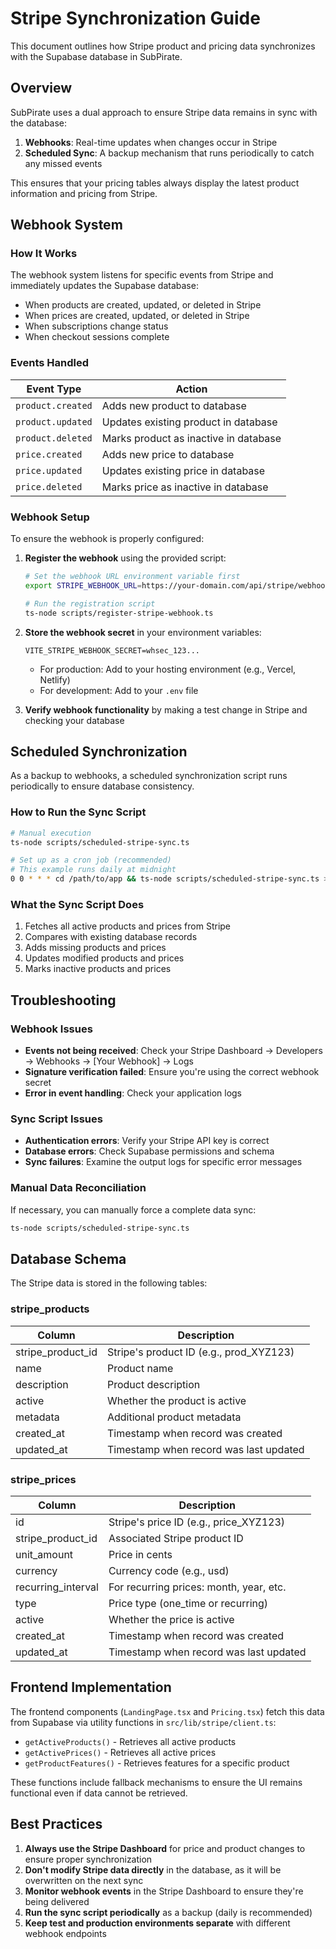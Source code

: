 # Stripe Synchronization Guide

This document outlines how Stripe product and pricing data synchronizes with the Supabase database in SubPirate.

## Overview

SubPirate uses a dual approach to ensure Stripe data remains in sync with the database:

1. **Webhooks**: Real-time updates when changes occur in Stripe
2. **Scheduled Sync**: A backup mechanism that runs periodically to catch any missed events

This ensures that your pricing tables always display the latest product information and pricing from Stripe.

## Webhook System

### How It Works

The webhook system listens for specific events from Stripe and immediately updates the Supabase database:

- When products are created, updated, or deleted in Stripe
- When prices are created, updated, or deleted in Stripe
- When subscriptions change status
- When checkout sessions complete

### Events Handled

| Event Type | Action |
|------------|--------|
| `product.created` | Adds new product to database |
| `product.updated` | Updates existing product in database |
| `product.deleted` | Marks product as inactive in database |
| `price.created` | Adds new price to database |
| `price.updated` | Updates existing price in database |
| `price.deleted` | Marks price as inactive in database |

### Webhook Setup

To ensure the webhook is properly configured:

1. **Register the webhook** using the provided script:

   ```bash
   # Set the webhook URL environment variable first
   export STRIPE_WEBHOOK_URL=https://your-domain.com/api/stripe/webhook
   
   # Run the registration script
   ts-node scripts/register-stripe-webhook.ts
   ```

2. **Store the webhook secret** in your environment variables:

   ```
   VITE_STRIPE_WEBHOOK_SECRET=whsec_123...
   ```

   - For production: Add to your hosting environment (e.g., Vercel, Netlify)
   - For development: Add to your `.env` file

3. **Verify webhook functionality** by making a test change in Stripe and checking your database

## Scheduled Synchronization

As a backup to webhooks, a scheduled synchronization script runs periodically to ensure database consistency.

### How to Run the Sync Script

```bash
# Manual execution
ts-node scripts/scheduled-stripe-sync.ts

# Set up as a cron job (recommended)
# This example runs daily at midnight
0 0 * * * cd /path/to/app && ts-node scripts/scheduled-stripe-sync.ts >> /var/log/stripe-sync.log 2>&1
```

### What the Sync Script Does

1. Fetches all active products and prices from Stripe
2. Compares with existing database records
3. Adds missing products and prices
4. Updates modified products and prices
5. Marks inactive products and prices

## Troubleshooting

### Webhook Issues

- **Events not being received**: Check your Stripe Dashboard → Developers → Webhooks → [Your Webhook] → Logs
- **Signature verification failed**: Ensure you're using the correct webhook secret
- **Error in event handling**: Check your application logs

### Sync Script Issues

- **Authentication errors**: Verify your Stripe API key is correct
- **Database errors**: Check Supabase permissions and schema
- **Sync failures**: Examine the output logs for specific error messages

### Manual Data Reconciliation

If necessary, you can manually force a complete data sync:

```bash
ts-node scripts/scheduled-stripe-sync.ts
```

## Database Schema

The Stripe data is stored in the following tables:

### stripe_products

| Column | Description |
|--------|-------------|
| stripe_product_id | Stripe's product ID (e.g., prod_XYZ123) |
| name | Product name |
| description | Product description |
| active | Whether the product is active |
| metadata | Additional product metadata |
| created_at | Timestamp when record was created |
| updated_at | Timestamp when record was last updated |

### stripe_prices

| Column | Description |
|--------|-------------|
| id | Stripe's price ID (e.g., price_XYZ123) |
| stripe_product_id | Associated Stripe product ID |
| unit_amount | Price in cents |
| currency | Currency code (e.g., usd) |
| recurring_interval | For recurring prices: month, year, etc. |
| type | Price type (one_time or recurring) |
| active | Whether the price is active |
| created_at | Timestamp when record was created |
| updated_at | Timestamp when record was last updated |

## Frontend Implementation

The frontend components (`LandingPage.tsx` and `Pricing.tsx`) fetch this data from Supabase via utility functions in `src/lib/stripe/client.ts`:

- `getActiveProducts()` - Retrieves all active products
- `getActivePrices()` - Retrieves all active prices
- `getProductFeatures()` - Retrieves features for a specific product

These functions include fallback mechanisms to ensure the UI remains functional even if data cannot be retrieved.

## Best Practices

1. **Always use the Stripe Dashboard** for price and product changes to ensure proper synchronization
2. **Don't modify Stripe data directly** in the database, as it will be overwritten on the next sync
3. **Monitor webhook events** in the Stripe Dashboard to ensure they're being delivered
4. **Run the sync script periodically** as a backup (daily is recommended)
5. **Keep test and production environments separate** with different webhook endpoints 